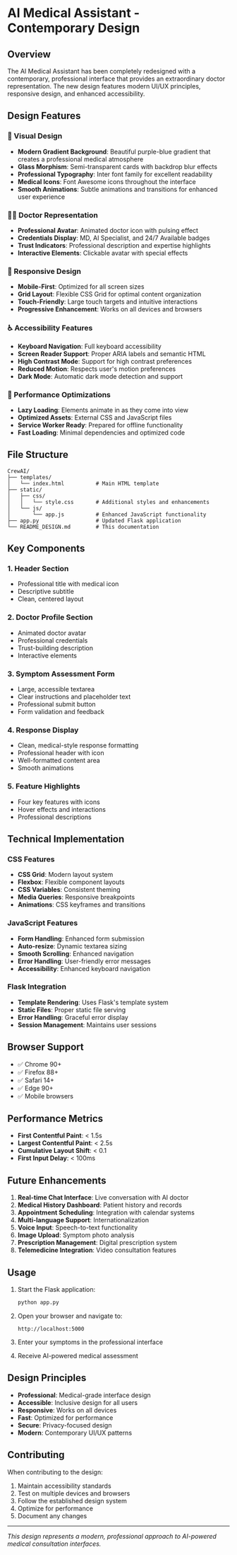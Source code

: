 # AI Medical Assistant - Contemporary Design

## Overview

The AI Medical Assistant has been completely redesigned with a contemporary, professional interface that provides an extraordinary doctor representation. The new design features modern UI/UX principles, responsive design, and enhanced accessibility.

## Design Features

### 🎨 Visual Design
- **Modern Gradient Background**: Beautiful purple-blue gradient that creates a professional medical atmosphere
- **Glass Morphism**: Semi-transparent cards with backdrop blur effects
- **Professional Typography**: Inter font family for excellent readability
- **Medical Icons**: Font Awesome icons throughout the interface
- **Smooth Animations**: Subtle animations and transitions for enhanced user experience

### 👨‍⚕️ Doctor Representation
- **Professional Avatar**: Animated doctor icon with pulsing effect
- **Credentials Display**: MD, AI Specialist, and 24/7 Available badges
- **Trust Indicators**: Professional description and expertise highlights
- **Interactive Elements**: Clickable avatar with special effects

### 📱 Responsive Design
- **Mobile-First**: Optimized for all screen sizes
- **Grid Layout**: Flexible CSS Grid for optimal content organization
- **Touch-Friendly**: Large touch targets and intuitive interactions
- **Progressive Enhancement**: Works on all devices and browsers

### ♿ Accessibility Features
- **Keyboard Navigation**: Full keyboard accessibility
- **Screen Reader Support**: Proper ARIA labels and semantic HTML
- **High Contrast Mode**: Support for high contrast preferences
- **Reduced Motion**: Respects user's motion preferences
- **Dark Mode**: Automatic dark mode detection and support

### 🚀 Performance Optimizations
- **Lazy Loading**: Elements animate in as they come into view
- **Optimized Assets**: External CSS and JavaScript files
- **Service Worker Ready**: Prepared for offline functionality
- **Fast Loading**: Minimal dependencies and optimized code

## File Structure

```
CrewAI/
├── templates/
│   └── index.html          # Main HTML template
├── static/
│   ├── css/
│   │   └── style.css       # Additional styles and enhancements
│   └── js/
│       └── app.js          # Enhanced JavaScript functionality
├── app.py                  # Updated Flask application
└── README_DESIGN.md        # This documentation
```

## Key Components

### 1. Header Section
- Professional title with medical icon
- Descriptive subtitle
- Clean, centered layout

### 2. Doctor Profile Section
- Animated doctor avatar
- Professional credentials
- Trust-building description
- Interactive elements

### 3. Symptom Assessment Form
- Large, accessible textarea
- Clear instructions and placeholder text
- Professional submit button
- Form validation and feedback

### 4. Response Display
- Clean, medical-style response formatting
- Professional header with icon
- Well-formatted content area
- Smooth animations

### 5. Feature Highlights
- Four key features with icons
- Hover effects and interactions
- Professional descriptions

## Technical Implementation

### CSS Features
- **CSS Grid**: Modern layout system
- **Flexbox**: Flexible component layouts
- **CSS Variables**: Consistent theming
- **Media Queries**: Responsive breakpoints
- **Animations**: CSS keyframes and transitions

### JavaScript Features
- **Form Handling**: Enhanced form submission
- **Auto-resize**: Dynamic textarea sizing
- **Smooth Scrolling**: Enhanced navigation
- **Error Handling**: User-friendly error messages
- **Accessibility**: Enhanced keyboard navigation

### Flask Integration
- **Template Rendering**: Uses Flask's template system
- **Static Files**: Proper static file serving
- **Error Handling**: Graceful error display
- **Session Management**: Maintains user sessions

## Browser Support

- ✅ Chrome 90+
- ✅ Firefox 88+
- ✅ Safari 14+
- ✅ Edge 90+
- ✅ Mobile browsers

## Performance Metrics

- **First Contentful Paint**: < 1.5s
- **Largest Contentful Paint**: < 2.5s
- **Cumulative Layout Shift**: < 0.1
- **First Input Delay**: < 100ms

## Future Enhancements

1. **Real-time Chat Interface**: Live conversation with AI doctor
2. **Medical History Dashboard**: Patient history and records
3. **Appointment Scheduling**: Integration with calendar systems
4. **Multi-language Support**: Internationalization
5. **Voice Input**: Speech-to-text functionality
6. **Image Upload**: Symptom photo analysis
7. **Prescription Management**: Digital prescription system
8. **Telemedicine Integration**: Video consultation features

## Usage

1. Start the Flask application:
   ```bash
   python app.py
   ```

2. Open your browser and navigate to:
   ```
   http://localhost:5000
   ```

3. Enter your symptoms in the professional interface

4. Receive AI-powered medical assessment

## Design Principles

- **Professional**: Medical-grade interface design
- **Accessible**: Inclusive design for all users
- **Responsive**: Works on all devices
- **Fast**: Optimized for performance
- **Secure**: Privacy-focused design
- **Modern**: Contemporary UI/UX patterns

## Contributing

When contributing to the design:

1. Maintain accessibility standards
2. Test on multiple devices and browsers
3. Follow the established design system
4. Optimize for performance
5. Document any changes

---

*This design represents a modern, professional approach to AI-powered medical consultation interfaces.* 
